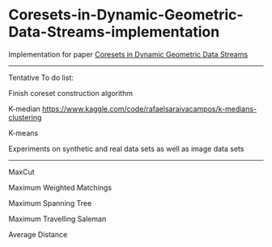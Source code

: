 # Coresets-in-Dynamic-Geometric-Data-Streams-implementation
Implementation for paper [Coresets in Dynamic Geometric Data Streams](https://dl.acm.org/doi/10.1145/1060590.1060622)

----------------------------------------------------------------------------------------

Tentative To do list:

Finish coreset construction algorithm

K-median https://www.kaggle.com/code/rafaelsaraivacampos/k-medians-clustering

K-means

Experiments on synthetic and real data sets as well as image data sets

----------------------------------------------------------------------------------------

MaxCut

Maximum Weighted Matchings

Maximum Spanning Tree

Maximum Travelling Saleman

Average Distance
